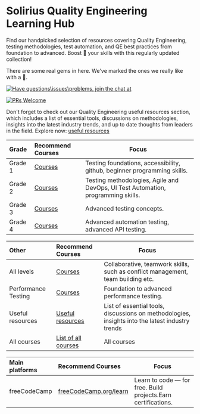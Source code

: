# Solirius Quality Engineering Learning Hub

Find our handpicked selection of resources covering Quality Engineering, testing methodologies, test automation, and QE best practices from foundation to advanced. Boost 🚀 your skills with this regularly updated collection!

There are some real gems in here. We've marked the ones we really like with a 💎.

[![Have questions\issues\problems, join the chat at](https://img.shields.io/badge/Slack-4A154B?style=for-the-badge&logo=slack&logoColor=white)](https://solirius.slack.com/archives/C0194RHLTCL)

[![PRs Welcome](https://img.shields.io/badge/PRs-welcome-brightgreen.svg?style=flat-square)](http://makeapullrequest.com)

Don't forget to check out our Quality Engineering useful resources section, which includes a list of essential tools, discussions on methodologies, insights into the latest industry trends, and up to date thoughts from leaders in the field. Explore now: [useful resources](./list-of-all-courses/useful-resources.md)

| Grade | Recommend Courses | Focus |
|:----------|:-------------|------|
| Grade 1| [Courses](./grade-1.md) | Testing foundations, accessibility, github, beginner programming skills. |
| Grade 2| [Courses](./grade-2.md) | Testing methodologies, Agile and DevOps, UI Test Automation, programming skills.|
| Grade 3| [Courses](./grade-3.md) | Advanced testing concepts. |
| Grade 4| [Courses](./grade-4.md) | Advanced automation testing, advanced API testing. |


| Other | Recommend Courses | Focus |
|:----------|:-------------|------|
| All levels| [Courses](./all-levels.md) | Collaborative, teamwork skills, such as conflict management, team building etc. |
| Performance Testing | [Courses](./list-of-all-courses/performance-testing.md) | Foundation to advanced performance testing. |
| Useful resources | [Useful resources](./list-of-all-courses/useful-resources.md) |List of essential tools, discussions on methodologies, insights into the latest industry trends|
| All courses | [List of all courses](./list-of-all-courses) | All courses |


| Main platforms | Recommend Courses | Focus |
|:----------|:-------------|------|
| freeCodeCamp | [freeCodeCamp.org/learn](https://www.freecodecamp.org/learn/) | Learn to code — for free. Build projects.Earn certifications. |
